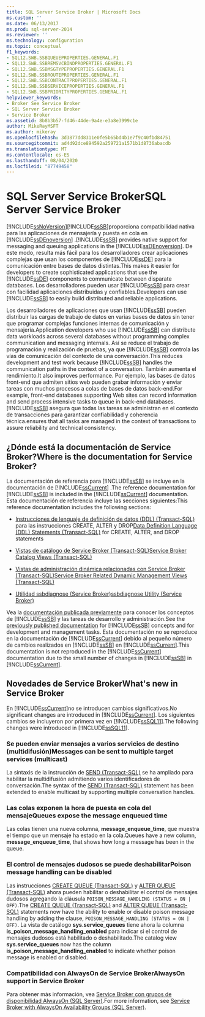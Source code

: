 ```yaml
---
title: SQL Server Service Broker | Microsoft Docs
ms.custom: ''
ms.date: 06/13/2017
ms.prod: sql-server-2014
ms.reviewer: ''
ms.technology: configuration
ms.topic: conceptual
f1_keywords:
- SQL12.SWB.SSBQUEUEPROPERTIES.GENERAL.F1
- SQL12.SWB.SSBREMSVCBINDPROPERTIES.GENERAL.F1
- SQL12.SWB.SSBMSGTYPEPROPERTIES.GENERAL.F1
- SQL12.SWB.SSBROUTEPROPERTIES.GENERAL.F1
- SQL12.SWB.SSBCONTRACTPROPERTIES.GENERAL.F1
- SQL12.SWB.SSBSERVICEPROPERTIES.GENERAL.F1
- SQL12.SWB.SSBPRIORITYPROPERTIES.GENERAL.F1
helpviewer_keywords:
- Broker See Service Broker
- SQL Server Service Broker
- Service Broker
ms.assetid: 8b8b3b57-fd46-44de-9a4e-e3a8e3999c1e
author: MikeRayMSFT
ms.author: mikeray
ms.openlocfilehash: 3d3877dd8311e0fe5b65bd4b1e7f9c40fbd84751
ms.sourcegitcommit: ad4d92dce894592a259721a1571b1d8736abacdb
ms.translationtype: MT
ms.contentlocale: es-ES
ms.lasthandoff: 08/04/2020
ms.locfileid: "87749458"
---
```

# <a name="sql-server-service-broker"></a><span data-ttu-id="d579d-102">SQL Server Service Broker</span><span class="sxs-lookup"><span data-stu-id="d579d-102">SQL Server Service Broker</span></span>
  [!INCLUDE[ssNoVersion](../../includes/ssnoversion-md.md)]<span data-ttu-id="d579d-103">[!INCLUDE[ssSB](../../includes/sssb-md.md)]proporciona compatibilidad nativa para las aplicaciones de mensajería y puesta en cola en [!INCLUDE[ssDEnoversion](../../includes/ssdenoversion-md.md)] .</span><span class="sxs-lookup"><span data-stu-id="d579d-103">[!INCLUDE[ssSB](../../includes/sssb-md.md)] provides native support for messaging and queuing applications in the [!INCLUDE[ssDEnoversion](../../includes/ssdenoversion-md.md)].</span></span> <span data-ttu-id="d579d-104">De este modo, resulta más fácil para los desarrolladores crear aplicaciones complejas que usan los componentes de [!INCLUDE[ssDE](../../includes/ssde-md.md)] para la comunicación entre bases de datos distintas.</span><span class="sxs-lookup"><span data-stu-id="d579d-104">This makes it easier for developers to create sophisticated applications that use the [!INCLUDE[ssDE](../../includes/ssde-md.md)] components to communicate between disparate databases.</span></span> <span data-ttu-id="d579d-105">Los desarrolladores pueden usar [!INCLUDE[ssSB](../../includes/sssb-md.md)] para crear con facilidad aplicaciones distribuidas y confiables.</span><span class="sxs-lookup"><span data-stu-id="d579d-105">Developers can use [!INCLUDE[ssSB](../../includes/sssb-md.md)] to easily build distributed and reliable applications.</span></span>  
  
 <span data-ttu-id="d579d-106">Los desarrolladores de aplicaciones que usan [!INCLUDE[ssSB](../../includes/sssb-md.md)] pueden distribuir las cargas de trabajo de datos en varias bases de datos sin tener que programar complejas funciones internas de comunicación y mensajería.</span><span class="sxs-lookup"><span data-stu-id="d579d-106">Application developers who use [!INCLUDE[ssSB](../../includes/sssb-md.md)] can distribute data workloads across several databases without programming complex communication and messaging internals.</span></span> <span data-ttu-id="d579d-107">Así se reduce el trabajo de programación y realización de pruebas, ya que [!INCLUDE[ssSB](../../includes/sssb-md.md)] controla las vías de comunicación del contexto de una conversación.</span><span class="sxs-lookup"><span data-stu-id="d579d-107">This reduces development and test work because [!INCLUDE[ssSB](../../includes/sssb-md.md)] handles the communication paths in the context of a conversation.</span></span> <span data-ttu-id="d579d-108">También aumenta el rendimiento.</span><span class="sxs-lookup"><span data-stu-id="d579d-108">It also improves performance.</span></span> <span data-ttu-id="d579d-109">Por ejemplo, las bases de datos front-end que admiten sitios web pueden grabar información y enviar tareas con muchos procesos a colas de bases de datos back-end.</span><span class="sxs-lookup"><span data-stu-id="d579d-109">For example, front-end databases supporting Web sites can record information and send process intensive tasks to queue in back-end databases.</span></span> [!INCLUDE[ssSB](../../includes/sssb-md.md)] <span data-ttu-id="d579d-110">asegura que todas las tareas se administran en el contexto de transacciones para garantizar confiabilidad y coherencia técnica.</span><span class="sxs-lookup"><span data-stu-id="d579d-110">ensures that all tasks are managed in the context of transactions to assure reliability and technical consistency.</span></span>  
  
## <a name="where-is-the-documentation-for-service-broker"></a><span data-ttu-id="d579d-111">¿Dónde está la documentación de Service Broker?</span><span class="sxs-lookup"><span data-stu-id="d579d-111">Where is the documentation for Service Broker?</span></span>  
 <span data-ttu-id="d579d-112">La documentación de referencia para [!INCLUDE[ssSB](../../includes/sssb-md.md)] se incluye en la documentación de [!INCLUDE[ssCurrent](../../includes/sscurrent-md.md)] .</span><span class="sxs-lookup"><span data-stu-id="d579d-112">The reference documentation for [!INCLUDE[ssSB](../../includes/sssb-md.md)] is included in the [!INCLUDE[ssCurrent](../../includes/sscurrent-md.md)] documentation.</span></span> <span data-ttu-id="d579d-113">Esta documentación de referencia incluye las secciones siguientes:</span><span class="sxs-lookup"><span data-stu-id="d579d-113">This reference documentation includes the following sections:</span></span>  
  
-   <span data-ttu-id="d579d-114">[Instrucciones de lenguaje de definición de datos &#40;DDL&#41; &#40;Transact-SQL&#41;](/sql/odbc/reference/develop-app/ddl-statements) para las instrucciones CREATE, ALTER y DROP</span><span class="sxs-lookup"><span data-stu-id="d579d-114">[Data Definition Language &#40;DDL&#41; Statements &#40;Transact-SQL&#41;](/sql/odbc/reference/develop-app/ddl-statements) for CREATE, ALTER, and DROP statements</span></span>  
  
-   [<span data-ttu-id="d579d-115">Vistas de catálogo de Service Broker &#40;Transact-SQL&#41;</span><span class="sxs-lookup"><span data-stu-id="d579d-115">Service Broker Catalog Views &#40;Transact-SQL&#41;</span></span>](/sql/relational-databases/system-catalog-views/service-broker-catalog-views-transact-sql)  
  
-   [<span data-ttu-id="d579d-116">Vistas de administración dinámica relacionadas con Service Broker &#40;Transact-SQL&#41;</span><span class="sxs-lookup"><span data-stu-id="d579d-116">Service Broker Related Dynamic Management Views &#40;Transact-SQL&#41;</span></span>](/sql/relational-databases/system-dynamic-management-views/service-broker-related-dynamic-management-views-transact-sql)  
  
-   [<span data-ttu-id="d579d-117">Utilidad ssbdiagnose &#40;Service Broker&#41;</span><span class="sxs-lookup"><span data-stu-id="d579d-117">ssbdiagnose Utility &#40;Service Broker&#41;</span></span>](../../tools/ssbdiagnose/ssbdiagnose-utility-service-broker.md)  
  
 <span data-ttu-id="d579d-118">Vea la [documentación publicada previamente](https://go.microsoft.com/fwlink/?LinkId=231312) para conocer los conceptos de [!INCLUDE[ssSB](../../includes/sssb-md.md)] y las tareas de desarrollo y administración.</span><span class="sxs-lookup"><span data-stu-id="d579d-118">See the [previously published documentation](https://go.microsoft.com/fwlink/?LinkId=231312) for [!INCLUDE[ssSB](../../includes/sssb-md.md)] concepts and for development and management tasks.</span></span> <span data-ttu-id="d579d-119">Esta documentación no se reproduce en la documentación de [!INCLUDE[ssCurrent](../../includes/sscurrent-md.md)] debido al pequeño número de cambios realizados en [!INCLUDE[ssSB](../../includes/sssb-md.md)] en [!INCLUDE[ssCurrent](../../includes/sscurrent-md.md)].</span><span class="sxs-lookup"><span data-stu-id="d579d-119">This documentation is not reproduced in the [!INCLUDE[ssCurrent](../../includes/sscurrent-md.md)] documentation due to the small number of changes in [!INCLUDE[ssSB](../../includes/sssb-md.md)] in [!INCLUDE[ssCurrent](../../includes/sscurrent-md.md)].</span></span>  
  
## <a name="whats-new-in-service-broker"></a><span data-ttu-id="d579d-120">Novedades de Service Broker</span><span class="sxs-lookup"><span data-stu-id="d579d-120">What's new in Service Broker</span></span>  
 <span data-ttu-id="d579d-121">En [!INCLUDE[ssCurrent](../../includes/sscurrent-md.md)]no se introducen cambios significativos.</span><span class="sxs-lookup"><span data-stu-id="d579d-121">No significant changes are introduced in [!INCLUDE[ssCurrent](../../includes/sscurrent-md.md)].</span></span>  <span data-ttu-id="d579d-122">Los siguientes cambios se incluyeron por primera vez en [!INCLUDE[ssSQL11](../../includes/sssql11-md.md)].</span><span class="sxs-lookup"><span data-stu-id="d579d-122">The following changes were introduced in [!INCLUDE[ssSQL11](../../includes/sssql11-md.md)].</span></span>  
  
### <a name="messages-can-be-sent-to-multiple-target-services-multicast"></a><span data-ttu-id="d579d-123">Se pueden enviar mensajes a varios servicios de destino (multidifusión)</span><span class="sxs-lookup"><span data-stu-id="d579d-123">Messages can be sent to multiple target services (multicast)</span></span>  
 <span data-ttu-id="d579d-124">La sintaxis de la instrucción de [SEND &#40;Transact-SQL&#41;](/sql/t-sql/statements/send-transact-sql) se ha ampliado para habilitar la multidifusión admitiendo varios identificadores de conversación.</span><span class="sxs-lookup"><span data-stu-id="d579d-124">The syntax of the [SEND &#40;Transact-SQL&#41;](/sql/t-sql/statements/send-transact-sql) statement has been extended to enable multicast by supporting multiple conversation handles.</span></span>  
  
### <a name="queues-expose-the-message-enqueued-time"></a><span data-ttu-id="d579d-125">Las colas exponen la hora de puesta en cola del mensaje</span><span class="sxs-lookup"><span data-stu-id="d579d-125">Queues expose the message enqueued time</span></span>  
 <span data-ttu-id="d579d-126">Las colas tienen una nueva columna, **message_enqueue_time**, que muestra el tiempo que un mensaje ha estado en la cola.</span><span class="sxs-lookup"><span data-stu-id="d579d-126">Queues have a new column, **message_enqueue_time**, that shows how long a message has been in the queue.</span></span>  
  
### <a name="poison-message-handling-can-be-disabled"></a><span data-ttu-id="d579d-127">El control de mensajes dudosos se puede deshabilitar</span><span class="sxs-lookup"><span data-stu-id="d579d-127">Poison message handling can be disabled</span></span>  
 <span data-ttu-id="d579d-128">Las instrucciones [CREATE QUEUE &#40;Transact-SQL&#41;](/sql/t-sql/statements/create-queue-transact-sql) y [ALTER QUEUE &#40;Transact-SQL&#41;](/sql/t-sql/statements/alter-queue-transact-sql) ahora pueden habilitar o deshabilitar el control de mensajes dudosos agregando la cláusula `POISON_MESSAGE_HANDLING (STATUS = ON | OFF)`.</span><span class="sxs-lookup"><span data-stu-id="d579d-128">The [CREATE QUEUE &#40;Transact-SQL&#41;](/sql/t-sql/statements/create-queue-transact-sql) and [ALTER QUEUE &#40;Transact-SQL&#41;](/sql/t-sql/statements/alter-queue-transact-sql) statements now have the ability to enable or disable poison message handling by adding the clause, `POISON_MESSAGE_HANDLING (STATUS = ON | OFF)`.</span></span> <span data-ttu-id="d579d-129">La vista de catálogo **sys.service_queues** tiene ahora la columna **is_poison_message_handling_enabled** para indicar si el control de mensajes dudosos está habilitado o deshabilitado.</span><span class="sxs-lookup"><span data-stu-id="d579d-129">The catalog view **sys.service_queues** now has the column **is_poison_message_handling_enabled** to indicate whether poison message is enabled or disabled.</span></span>  
  
### <a name="alwayson-support-in-service-broker"></a><span data-ttu-id="d579d-130">Compatibilidad con AlwaysOn de Service Broker</span><span class="sxs-lookup"><span data-stu-id="d579d-130">AlwaysOn support in Service Broker</span></span>  
 <span data-ttu-id="d579d-131">Para obtener más información, vea [Service Broker con grupos de disponibilidad AlwaysOn &#40;SQL Server&#41;](../availability-groups/windows/service-broker-with-always-on-availability-groups-sql-server.md).</span><span class="sxs-lookup"><span data-stu-id="d579d-131">For more information, see [Service Broker with AlwaysOn Availability Groups &#40;SQL Server&#41;](../availability-groups/windows/service-broker-with-always-on-availability-groups-sql-server.md).</span></span>  
  
  

